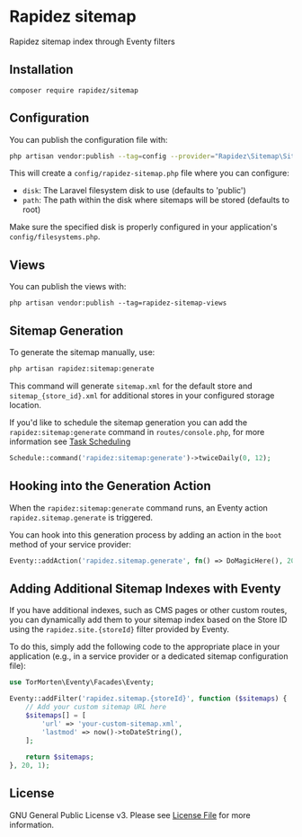 # Rapidez sitemap

Rapidez sitemap index through Eventy filters

## Installation

```
composer require rapidez/sitemap
```

## Configuration

You can publish the configuration file with:
```bash
php artisan vendor:publish --tag=config --provider="Rapidez\Sitemap\SitemapServiceProvider"
```

This will create a `config/rapidez-sitemap.php` file where you can configure:
- `disk`: The Laravel filesystem disk to use (defaults to 'public')
- `path`: The path within the disk where sitemaps will be stored (defaults to root)

Make sure the specified disk is properly configured in your application's `config/filesystems.php`.

## Views

You can publish the views with:
```
php artisan vendor:publish --tag=rapidez-sitemap-views
```

## Sitemap Generation

To generate the sitemap manually, use:
```bash
php artisan rapidez:sitemap:generate
```

This command will generate `sitemap.xml` for the default store and `sitemap_{store_id}.xml` for additional stores in your configured storage location.

If you'd like to schedule the sitemap generation you can add the `rapidez:sitemap:generate` command in `routes/console.php`, for more information see [Task Scheduling](https://laravel.com/docs/11.x/scheduling)

```php
Schedule::command('rapidez:sitemap:generate')->twiceDaily(0, 12);
```

## Hooking into the Generation Action

When the `rapidez:sitemap:generate` command runs, an Eventy action `rapidez.sitemap.generate` is triggered.

You can hook into this generation process by adding an action in the `boot` method of your service provider:
```php
Eventy::addAction('rapidez.sitemap.generate', fn() => DoMagicHere(), 20, 1);
```

## Adding Additional Sitemap Indexes with Eventy

If you have additional indexes, such as CMS pages or other custom routes, you can dynamically add them to your sitemap index based on the Store ID using the `rapidez.site.{storeId}` filter provided by Eventy.

To do this, simply add the following code to the appropriate place in your application (e.g., in a service provider or a dedicated sitemap configuration file):  

```php
use TorMorten\Eventy\Facades\Eventy;

Eventy::addFilter('rapidez.sitemap.{storeId}', function ($sitemaps) {
    // Add your custom sitemap URL here
    $sitemaps[] = [
        'url' => 'your-custom-sitemap.xml',
        'lastmod' => now()->toDateString(),
    ];
    
    return $sitemaps;
}, 20, 1);
```

## License

GNU General Public License v3. Please see [License File](LICENSE) for more information.
